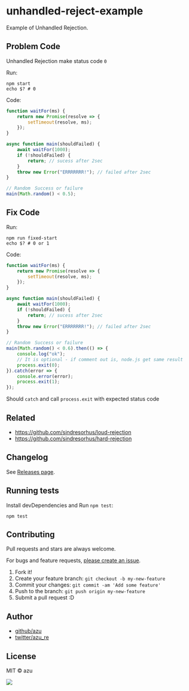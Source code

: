 # unhandled-reject-example

Example of Unhandled Rejection.

## Problem Code

Unhandled Rejection make status code `0` 

Run:

```
npm start
echo $? # 0
```

Code:

```js
function waitFor(ms) {
    return new Promise(resolve => {
        setTimeout(resolve, ms);
    });
}

async function main(shouldFailed) {
    await waitFor(1000);
    if (!shouldFailed) {
        return; // sucess after 2sec        
    }
    throw new Error("ERRRRRRR!"); // failed after 2sec
}

// Random　Success or failure
main(Math.random() < 0.5);
```

## Fix Code

Run:

```
npm run fixed-start
echo $? # 0 or 1
```

Code:

```js
function waitFor(ms) {
    return new Promise(resolve => {
        setTimeout(resolve, ms);
    });
}

async function main(shouldFailed) {
    await waitFor(1000);
    if (!shouldFailed) {
        return; // sucess after 2sec        
    }
    throw new Error("ERRRRRRR!"); // failed after 2sec
}

// Random　Success or failure
main(Math.random() < 0.6).then(() => {
    console.log("ok");
    // It is optional - if comment out is, node.js get same result
    process.exit(0); 
}).catch(error => {
    console.error(error);
    process.exit(1);
});
```

Should `catch` and call `process.exit` with expected status code

## Related

- https://github.com/sindresorhus/loud-rejection
- https://github.com/sindresorhus/hard-rejection

## Changelog

See [Releases page](https://github.com/azu/unhandled-reject-example/releases).

## Running tests

Install devDependencies and Run `npm test`:

    npm test

## Contributing

Pull requests and stars are always welcome.

For bugs and feature requests, [please create an issue](https://github.com/azu/unhandled-reject-example/issues).

1. Fork it!
2. Create your feature branch: `git checkout -b my-new-feature`
3. Commit your changes: `git commit -am 'Add some feature'`
4. Push to the branch: `git push origin my-new-feature`
5. Submit a pull request :D

## Author

- [github/azu](https://github.com/azu)
- [twitter/azu_re](https://twitter.com/azu_re)

## License

MIT © azu

<a href="https://www.netlify.com">
  <img src="https://www.netlify.com/img/global/badges/netlify-light.svg"/>
</a>